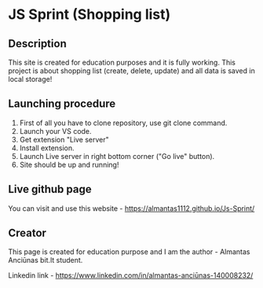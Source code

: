 # JS Sprint (Shopping list)

## Description

This site is created for education purposes and it is fully working.
This project is about shopping list (create, delete, update) and all data is saved in local storage!

## Launching procedure

1. First of all you have to clone repository, use git clone command.
2. Launch your VS code.
3. Get extension "Live server"
4. Install extension.
5. Launch Live server in right bottom corner ("Go live" button).
6. Site should be up and running!

## Live github page

You can visit and use this website - https://almantas1112.github.io/Js-Sprint/

## Creator

This page is created for education purpose and I am the author - Almantas Anciūnas bit.lt student.

Linkedin link - https://www.linkedin.com/in/almantas-anciūnas-140008232/